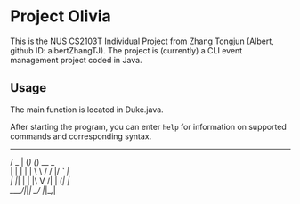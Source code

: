 # Project Olivia

This is the NUS CS2103T Individual Project from Zhang Tongjun (Albert, github ID: albertZhangTJ). The project is (currently) a CLI event management project coded in Java.


## Usage

The main function is located in Duke.java. 

After starting the program, you can enter `help` for information on supported commands and corresponding syntax. 


  ___  _ _       _         
 / _ \| (_)_   _(_) __ _  
| | | | | \ \ / / |/ _` |  
| |_| | | |\ V /| | (_| |  
 \___/|_|_| \_/ |_|\__,_|  
  
